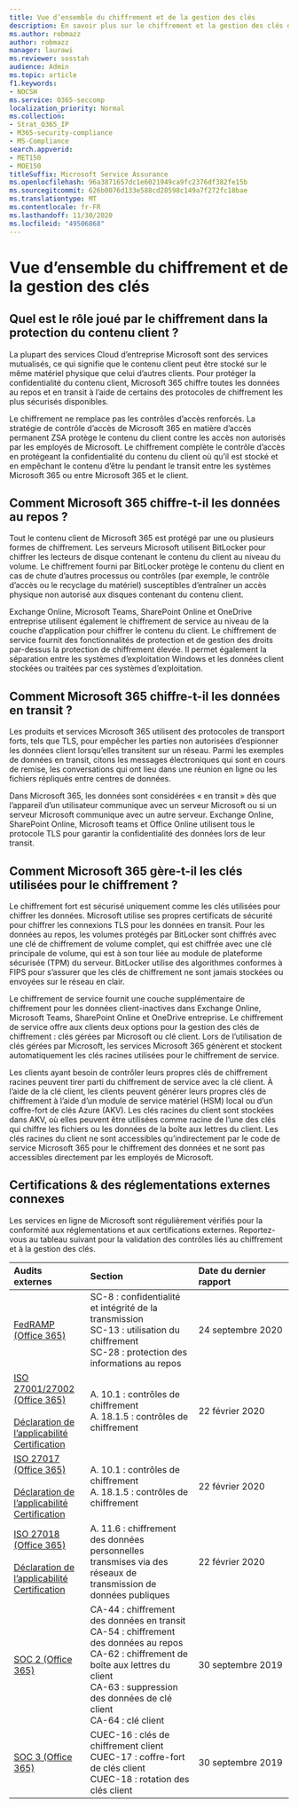 ```yaml
---
title: Vue d’ensemble du chiffrement et de la gestion des clés
description: En savoir plus sur le chiffrement et la gestion des clés dans Microsoft 365
ms.author: robmazz
author: robmazz
manager: laurawi
ms.reviewer: sosstah
audience: Admin
ms.topic: article
f1.keywords:
- NOCSH
ms.service: O365-seccomp
localization_priority: Normal
ms.collection:
- Strat_O365_IP
- M365-security-compliance
- MS-Compliance
search.appverid:
- MET150
- MOE150
titleSuffix: Microsoft Service Assurance
ms.openlocfilehash: 96a3871657dc1e6021949ca9fc2376df382fe15b
ms.sourcegitcommit: 626b0076d133e588cd28598c149a7f272fc18bae
ms.translationtype: MT
ms.contentlocale: fr-FR
ms.lasthandoff: 11/30/2020
ms.locfileid: "49506868"
---
```

# <a name="encryption-and-key-management-overview"></a>Vue d’ensemble du chiffrement et de la gestion des clés

## <a name="what-role-does-encryption-play-in-protecting-customer-content"></a>Quel est le rôle joué par le chiffrement dans la protection du contenu client ?

La plupart des services Cloud d’entreprise Microsoft sont des services mutualisés, ce qui signifie que le contenu client peut être stocké sur le même matériel physique que celui d’autres clients. Pour protéger la confidentialité du contenu client, Microsoft 365 chiffre toutes les données au repos et en transit à l’aide de certains des protocoles de chiffrement les plus sécurisés disponibles.

Le chiffrement ne remplace pas les contrôles d’accès renforcés. La stratégie de contrôle d’accès de Microsoft 365 en matière d’accès permanent ZSA protège le contenu du client contre les accès non autorisés par les employés de Microsoft. Le chiffrement complète le contrôle d’accès en protégeant la confidentialité du contenu du client où qu’il est stocké et en empêchant le contenu d’être lu pendant le transit entre les systèmes Microsoft 365 ou entre Microsoft 365 et le client.

## <a name="how-does-microsoft-365-encrypt-data-at-rest"></a>Comment Microsoft 365 chiffre-t-il les données au repos ?

Tout le contenu client de Microsoft 365 est protégé par une ou plusieurs formes de chiffrement. Les serveurs Microsoft utilisent BitLocker pour chiffrer les lecteurs de disque contenant le contenu du client au niveau du volume. Le chiffrement fourni par BitLocker protège le contenu du client en cas de chute d’autres processus ou contrôles (par exemple, le contrôle d’accès ou le recyclage du matériel) susceptibles d’entraîner un accès physique non autorisé aux disques contenant du contenu client.

Exchange Online, Microsoft Teams, SharePoint Online et OneDrive entreprise utilisent également le chiffrement de service au niveau de la couche d’application pour chiffrer le contenu du client. Le chiffrement de service fournit des fonctionnalités de protection et de gestion des droits par-dessus la protection de chiffrement élevée. Il permet également la séparation entre les systèmes d’exploitation Windows et les données client stockées ou traitées par ces systèmes d’exploitation.

## <a name="how-does-microsoft-365-encrypt-data-in-transit"></a>Comment Microsoft 365 chiffre-t-il les données en transit ?

Les produits et services Microsoft 365 utilisent des protocoles de transport forts, tels que TLS, pour empêcher les parties non autorisées d’espionner les données client lorsqu’elles transitent sur un réseau. Parmi les exemples de données en transit, citons les messages électroniques qui sont en cours de remise, les conversations qui ont lieu dans une réunion en ligne ou les fichiers répliqués entre centres de données.

Dans Microsoft 365, les données sont considérées « en transit » dès que l’appareil d’un utilisateur communique avec un serveur Microsoft ou si un serveur Microsoft communique avec un autre serveur. Exchange Online, SharePoint Online, Microsoft teams et Office Online utilisent tous le protocole TLS pour garantir la confidentialité des données lors de leur transit.

## <a name="how-does-microsoft-365-manage-the-keys-used-for-encryption"></a>Comment Microsoft 365 gère-t-il les clés utilisées pour le chiffrement ?

Le chiffrement fort est sécurisé uniquement comme les clés utilisées pour chiffrer les données. Microsoft utilise ses propres certificats de sécurité pour chiffrer les connexions TLS pour les données en transit. Pour les données au repos, les volumes protégés par BitLocker sont chiffrés avec une clé de chiffrement de volume complet, qui est chiffrée avec une clé principale de volume, qui est à son tour liée au module de plateforme sécurisée (TPM) du serveur. BitLocker utilise des algorithmes conformes à FIPS pour s’assurer que les clés de chiffrement ne sont jamais stockées ou envoyées sur le réseau en clair.

Le chiffrement de service fournit une couche supplémentaire de chiffrement pour les données client-inactives dans Exchange Online, Microsoft Teams, SharePoint Online et OneDrive entreprise. Le chiffrement de service offre aux clients deux options pour la gestion des clés de chiffrement : clés gérées par Microsoft ou clé client. Lors de l’utilisation de clés gérées par Microsoft, les services Microsoft 365 génèrent et stockent automatiquement les clés racines utilisées pour le chiffrement de service.

Les clients ayant besoin de contrôler leurs propres clés de chiffrement racines peuvent tirer parti du chiffrement de service avec la clé client. À l’aide de la clé client, les clients peuvent générer leurs propres clés de chiffrement à l’aide d’un module de service matériel (HSM) local ou d’un coffre-fort de clés Azure (AKV). Les clés racines du client sont stockées dans AKV, où elles peuvent être utilisées comme racine de l’une des clés qui chiffre les fichiers ou les données de la boîte aux lettres du client. Les clés racines du client ne sont accessibles qu’indirectement par le code de service Microsoft 365 pour le chiffrement des données et ne sont pas accessibles directement par les employés de Microsoft.

## <a name="related-external-regulations--certifications"></a>Certifications & des réglementations externes connexes

Les services en ligne de Microsoft sont régulièrement vérifiés pour la conformité aux réglementations et aux certifications externes. Reportez-vous au tableau suivant pour la validation des contrôles liés au chiffrement et à la gestion des clés.

| **Audits externes** | **Section** | **Date du dernier rapport** |
|:--------------------|:------------|:-----------------------|
| [FedRAMP (Office 365)](https://compliance.microsoft.com/compliancemanager) | SC-8 : confidentialité et intégrité de la transmission <br> SC-13 : utilisation du chiffrement <br> SC-28 : protection des informations au repos <br>  | 24 septembre 2020 |
| [ISO 27001/27002 (Office 365)](https://servicetrust.microsoft.com/ViewPage/MSComplianceGuideV3?command=Download&downloadType=Document&downloadId=d7864d4f-e053-4cc4-a964-fa526d07c3be&tab=7027ead0-3d6b-11e9-b9e1-290b1eb4cdeb&docTab=7027ead0-3d6b-11e9-b9e1-290b1eb4cdeb_ISO_Reports) <br><br> [Déclaration de l’applicabilité](https://servicetrust.microsoft.com/ViewPage/MSComplianceGuide?command=Download&downloadType=Document&downloadId=8ee1e46b-2ada-4e7b-bb7d-4c55a8cb6fcd&docTab=4ce99610-c9c0-11e7-8c2c-f908a777fa4d_ISO_Reports) <br> [Certification](https://servicetrust.microsoft.com/ViewPage/MSComplianceGuideV3?command=Download&downloadType=Document&downloadId=1e84a14a-2468-45ac-9412-5e53250d57ec&tab=7027ead0-3d6b-11e9-b9e1-290b1eb4cdeb&docTab=7027ead0-3d6b-11e9-b9e1-290b1eb4cdeb_ISO_Reports) | A. 10.1 : contrôles de chiffrement <br> A. 18.1.5 : contrôles de chiffrement | 22 février 2020 |
| [ISO 27017 (Office 365)](https://servicetrust.microsoft.com/ViewPage/MSComplianceGuideV3?command=Download&downloadType=Document&downloadId=d7864d4f-e053-4cc4-a964-fa526d07c3be&tab=7027ead0-3d6b-11e9-b9e1-290b1eb4cdeb&docTab=7027ead0-3d6b-11e9-b9e1-290b1eb4cdeb_ISO_Reports) <br><br> [Déclaration de l’applicabilité](https://servicetrust.microsoft.com/ViewPage/MSComplianceGuide?command=Download&downloadType=Document&downloadId=8ee1e46b-2ada-4e7b-bb7d-4c55a8cb6fcd&docTab=4ce99610-c9c0-11e7-8c2c-f908a777fa4d_ISO_Reports) <br> [Certification](https://servicetrust.microsoft.com/ViewPage/MSComplianceGuideV3?command=Download&downloadType=Document&downloadId=70de0999-5451-43a3-9ef4-761e8fbfb1a3&tab=7027ead0-3d6b-11e9-b9e1-290b1eb4cdeb&docTab=7027ead0-3d6b-11e9-b9e1-290b1eb4cdeb_ISO_Reports) | A. 10.1 : contrôles de chiffrement <br> A. 18.1.5 : contrôles de chiffrement | 22 février 2020 |
| [ISO 27018 (Office 365)](https://servicetrust.microsoft.com/ViewPage/MSComplianceGuideV3?command=Download&downloadType=Document&downloadId=d7864d4f-e053-4cc4-a964-fa526d07c3be&tab=7027ead0-3d6b-11e9-b9e1-290b1eb4cdeb&docTab=7027ead0-3d6b-11e9-b9e1-290b1eb4cdeb_ISO_Reports) <br><br> [Déclaration de l’applicabilité](https://servicetrust.microsoft.com/ViewPage/MSComplianceGuide?command=Download&downloadType=Document&downloadId=8ee1e46b-2ada-4e7b-bb7d-4c55a8cb6fcd&docTab=4ce99610-c9c0-11e7-8c2c-f908a777fa4d_ISO_Reports) <br> [Certification](https://servicetrust.microsoft.com/ViewPage/MSComplianceGuideV3?command=Download&downloadType=Document&downloadId=43e89534-f48d-42ea-a7a7-3523ff516036&tab=7027ead0-3d6b-11e9-b9e1-290b1eb4cdeb&docTab=7027ead0-3d6b-11e9-b9e1-290b1eb4cdeb_ISO_Reports) | A. 11.6 : chiffrement des données personnelles transmises via des réseaux de transmission de données publiques | 22 février 2020 |
| [SOC 2 (Office 365)](https://servicetrust.microsoft.com/ViewPage/MSComplianceGuideV3?command=Download&downloadType=Document&downloadId=fa062990-e758-4ddc-ace3-7fb21a301d09&tab=7027ead0-3d6b-11e9-b9e1-290b1eb4cdeb&docTab=7027ead0-3d6b-11e9-b9e1-290b1eb4cdeb_SOC_/_SSAE_16_Rep-11e9-b9e1-290b1eb4cdeb_SOC_/_SSAE_16_Reports) | CA-44 : chiffrement des données en transit <br> CA-54 : chiffrement des données au repos <br> CA-62 : chiffrement de boîte aux lettres du client <br> CA-63 : suppression des données de clé client <br> CA-64 : clé client | 30 septembre 2019 |
| [SOC 3 (Office 365)](https://servicetrust.microsoft.com/ViewPage/MSComplianceGuideV3?command=Download&downloadType=Document&downloadId=9df8b99b-96ce-49a9-bff4-268031dcc9a6&tab=7027ead0-3d6b-11e9-b9e1-290b1eb4cdeb&docTab=7027ead0-3d6b-11e9-b9e1-290b1eb4cdeb_SOC_/_SSAE_16_Reports) | CUEC-16 : clés de chiffrement client <br> CUEC-17 : coffre-fort de clés client <br>  CUEC-18 : rotation des clés client| 30 septembre 2019 |
